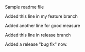 Sample readme file

Added this line in my feature branch

Added another line for good measure

Added this line in release branch

Added a release "bug fix" now. 